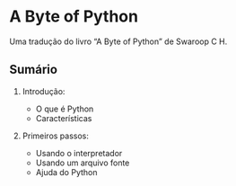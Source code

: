 A Byte of Python
================

Uma tradução do livro “A Byte of Python” de Swaroop C H.

## Sumário

1. Introdução:
	- O que é Python
	- Características

2. Primeiros passos:
	- Usando o interpretador
	- Usando um arquivo fonte
	- Ajuda do Python